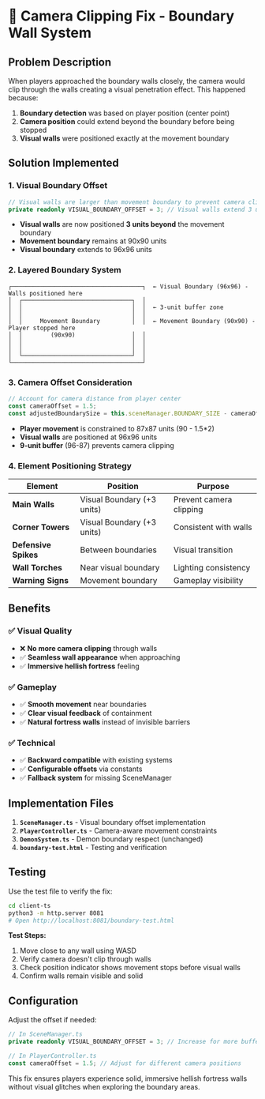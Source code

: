 # 🚧 Camera Clipping Fix - Boundary Wall System

## Problem Description

When players approached the boundary walls closely, the camera would clip through the walls creating a visual penetration effect. This happened because:

1. **Boundary detection** was based on player position (center point)
2. **Camera position** could extend beyond the boundary before being stopped
3. **Visual walls** were positioned exactly at the movement boundary

## Solution Implemented

### 1. **Visual Boundary Offset**

```typescript
// Visual walls are larger than movement boundary to prevent camera clipping
private readonly VISUAL_BOUNDARY_OFFSET = 3; // Visual walls extend 3 units beyond movement boundary
```

- **Visual walls** are now positioned **3 units beyond** the movement boundary
- **Movement boundary** remains at 90x90 units
- **Visual boundary** extends to 96x96 units

### 2. **Layered Boundary System**

```
┌─────────────────────────────────────┐  ← Visual Boundary (96x96) - Walls positioned here
│  ┌───────────────────────────────┐  │
│  │                               │  │  ← 3-unit buffer zone
│  │                               │  │
│  │     Movement Boundary         │  │  ← Movement Boundary (90x90) - Player stopped here
│  │        (90x90)                │  │
│  │                               │  │
│  │                               │  │
│  └───────────────────────────────┘  │
└─────────────────────────────────────┘
```

### 3. **Camera Offset Consideration**

```typescript
// Account for camera distance from player center
const cameraOffset = 1.5;
const adjustedBoundarySize = this.sceneManager.BOUNDARY_SIZE - cameraOffset * 2;
```

- **Player movement** is constrained to 87x87 units (90 - 1.5\*2)
- **Visual walls** are positioned at 96x96 units
- **9-unit buffer** (96-87) prevents camera clipping

### 4. **Element Positioning Strategy**

| Element              | Position                   | Purpose                 |
| -------------------- | -------------------------- | ----------------------- |
| **Main Walls**       | Visual Boundary (+3 units) | Prevent camera clipping |
| **Corner Towers**    | Visual Boundary (+3 units) | Consistent with walls   |
| **Defensive Spikes** | Between boundaries         | Visual transition       |
| **Wall Torches**     | Near visual boundary       | Lighting consistency    |
| **Warning Signs**    | Movement boundary          | Gameplay visibility     |

## Benefits

### ✅ **Visual Quality**

- ❌ **No more camera clipping** through walls
- ✅ **Seamless wall appearance** when approaching
- ✅ **Immersive hellish fortress** feeling

### ✅ **Gameplay**

- ✅ **Smooth movement** near boundaries
- ✅ **Clear visual feedback** of containment
- ✅ **Natural fortress walls** instead of invisible barriers

### ✅ **Technical**

- ✅ **Backward compatible** with existing systems
- ✅ **Configurable offsets** via constants
- ✅ **Fallback system** for missing SceneManager

## Implementation Files

1. **`SceneManager.ts`** - Visual boundary offset implementation
2. **`PlayerController.ts`** - Camera-aware movement constraints
3. **`DemonSystem.ts`** - Demon boundary respect (unchanged)
4. **`boundary-test.html`** - Testing and verification

## Testing

Use the test file to verify the fix:

```bash
cd client-ts
python3 -m http.server 8081
# Open http://localhost:8081/boundary-test.html
```

**Test Steps:**

1. Move close to any wall using WASD
2. Verify camera doesn't clip through walls
3. Check position indicator shows movement stops before visual walls
4. Confirm walls remain visible and solid

## Configuration

Adjust the offset if needed:

```typescript
// In SceneManager.ts
private readonly VISUAL_BOUNDARY_OFFSET = 3; // Increase for more buffer

// In PlayerController.ts
const cameraOffset = 1.5; // Adjust for different camera positions
```

This fix ensures players experience solid, immersive hellish fortress walls without visual glitches when exploring the boundary areas.
